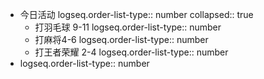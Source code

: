 - 今日活动
  logseq.order-list-type:: number
  collapsed:: true
	- 打羽毛球 9-11
	  logseq.order-list-type:: number
	- 打麻将4-6
	  logseq.order-list-type:: number
	- 打王者荣耀 2-4
	  logseq.order-list-type:: number
- logseq.order-list-type:: number